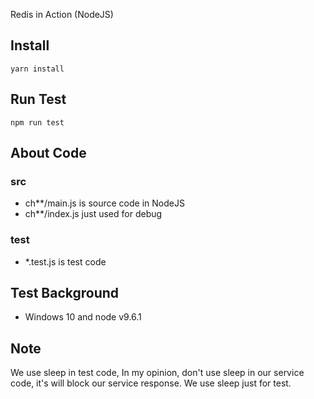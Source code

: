 Redis in Action (NodeJS)

## Install
```
yarn install
```

## Run Test
```
npm run test
```

## About Code
### src
- ch**/main.js is source code in NodeJS
- ch**/index.js just used for debug

### test
- *.test.js is test code

## Test Background
- Windows 10 and node v9.6.1

## Note
We use sleep in test code, In my opinion, don't use sleep in our service code, it's will block our service response.
We use sleep just for test.
